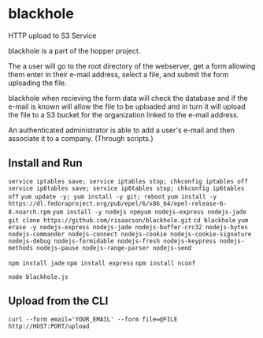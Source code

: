 blackhole
=========

HTTP upload to S3 Service

blackhole is a part of the hopper project.

The a user will go to the root directory of the webserver, get a form allowing them enter in their e-mail address, select a file, and submit the form uploading the file.

blackhole when recieving the form data will check the database and if the e-mail is known will allow the file to be uploaded and in turn it will upload the file to a S3 bucket for the organization linked to the e-mail address.

An authenticated administrator is able to add a user's e-mail and then associate it to a company. (Through scripts.)

Install and Run
---------------

`service iptables save; service iptables stop; chkconfig iptables off`
`service ip6tables save; service ip6tables stop; chkconfig ip6tables off`
`yum update -y; yum install -y git; reboot`
`yum install -y https://dl.fedoraproject.org/pub/epel/6/x86_64/epel-release-6-8.noarch.rpm`
`yum install -y nodejs npmyum nodejs-express nodejs-jade`
`git clone https://github.com/risaacson/blackhole.git`
`cd blackhole`
`yum erase -y nodejs-express nodejs-jade nodejs-buffer-crc32 nodejs-bytes nodejs-commander nodejs-connect nodejs-cookie nodejs-cookie-signature nodejs-debug nodejs-formidable nodejs-fresh nodejs-keypress nodejs-methods nodejs-pause nodejs-range-parser nodejs-send`

`npm install jade`
`npm install express`
`npm install nconf`

`node blackhole.js`

Upload from the CLI
-------------------

`curl --form email='YOUR_EMAIL' --form file=@FILE http://HOST:PORT/upload`